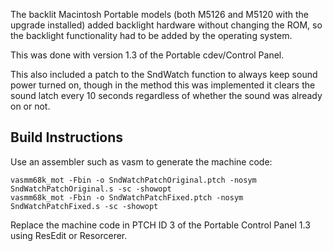 The backlit Macintosh Portable models (both M5126 and M5120 with the upgrade installed) added backlight hardware without changing the ROM, so the backlight functionality had to be added by the operating system.

This was done with version 1.3 of the Portable cdev/Control Panel.

This also included a patch to the SndWatch function to always keep sound power turned on, though in the method this was implemented it clears the sound latch every 10 seconds regardless of whether the sound was already on or not.

## Build Instructions

Use an assembler such as vasm to generate the machine code:
```
vasmm68k_mot -Fbin -o SndWatchPatchOriginal.ptch -nosym SndWatchPatchOriginal.s -sc -showopt
vasmm68k_mot -Fbin -o SndWatchPatchFixed.ptch -nosym SndWatchPatchFixed.s -sc -showopt
```

Replace the machine code in PTCH ID 3 of the Portable Control Panel 1.3 using ResEdit or Resorcerer.
